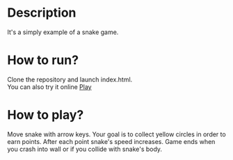 <h1> Description </h1>
It's a simply example of a snake game.
<h1> How to run? </h1>
Clone the repository and launch index.html.<br/>
You can also try it online <a href="https://zaluskidominik.github.io/snake-game/"> Play </a>
<h1> How to play? </h1>
Move snake with arrow keys. Your goal is to collect yellow circles in order to earn points. After each point snake's speed increases. Game ends when you crash into wall or if you collide with snake's body. 
